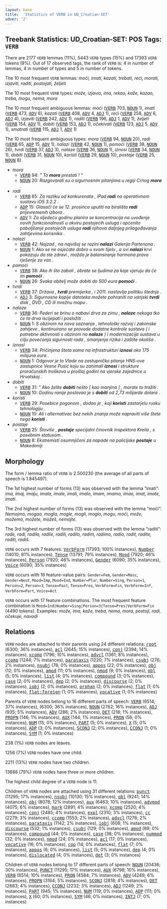 ```yaml
---
layout: base
title:  'Statistics of VERB in UD_Croatian-SET'
udver: '2'
---
```


## Treebank Statistics: UD_Croatian-SET: POS Tags: `VERB`

There are 2177 `VERB` lemmas (11%), 5443 `VERB` types (15%) and 17393 `VERB` tokens (9%).
Out of 17 observed tags, the rank of `VERB` is: 4 in number of lemmas, 4 in number of types and 5 in number of tokens.

The 10 most frequent `VERB` lemmas: <em>moći, imati, kazati, trebati, reći, morati, izjaviti, raditi, postojati, željeti</em>

The 10 most frequent `VERB` types:  <em>može, izjavio, ima, rekao, kaže, kazao, treba, mogu, nema, mora</em>

The 10 most frequent ambiguous lemmas: <em>moći</em> (<tt><a href="hr_set-pos-VERB.html">VERB</a></tt> 703, <tt><a href="hr_set-pos-NOUN.html">NOUN</a></tt> 1), <em>imati</em> (<tt><a href="hr_set-pos-VERB.html">VERB</a></tt> 473, <tt><a href="hr_set-pos-ADV.html">ADV</a></tt> 6), <em>kazati</em> (<tt><a href="hr_set-pos-VERB.html">VERB</a></tt> 408, <tt><a href="hr_set-pos-ADV.html">ADV</a></tt> 4, <tt><a href="hr_set-pos-ADJ.html">ADJ</a></tt> 1), <em>reći</em> (<tt><a href="hr_set-pos-VERB.html">VERB</a></tt> 258, <tt><a href="hr_set-pos-ADV.html">ADV</a></tt> 6, <tt><a href="hr_set-pos-ADJ.html">ADJ</a></tt> 4), <em>izjaviti</em> (<tt><a href="hr_set-pos-VERB.html">VERB</a></tt> 242, <tt><a href="hr_set-pos-ADV.html">ADV</a></tt> 1), <em>raditi</em> (<tt><a href="hr_set-pos-VERB.html">VERB</a></tt> 196, <tt><a href="hr_set-pos-ADJ.html">ADJ</a></tt> 1, <tt><a href="hr_set-pos-ADV.html">ADV</a></tt> 1), <em>željeti</em> (<tt><a href="hr_set-pos-VERB.html">VERB</a></tt> 154, <tt><a href="hr_set-pos-ADV.html">ADV</a></tt> 1), <em>dobiti</em> (<tt><a href="hr_set-pos-VERB.html">VERB</a></tt> 153, <tt><a href="hr_set-pos-ADJ.html">ADJ</a></tt> 1), <em>očekivati</em> (<tt><a href="hr_set-pos-VERB.html">VERB</a></tt> 123, <tt><a href="hr_set-pos-ADJ.html">ADJ</a></tt> 5, <tt><a href="hr_set-pos-ADV.html">ADV</a></tt> 1), <em>smatrati</em> (<tt><a href="hr_set-pos-VERB.html">VERB</a></tt> 115, <tt><a href="hr_set-pos-ADJ.html">ADJ</a></tt> 1, <tt><a href="hr_set-pos-ADV.html">ADV</a></tt> 1)

The 10 most frequent ambiguous types:  <em>mora</em> (<tt><a href="hr_set-pos-VERB.html">VERB</a></tt> 94, <tt><a href="hr_set-pos-NOUN.html">NOUN</a></tt> 20), <em>radi</em> (<tt><a href="hr_set-pos-VERB.html">VERB</a></tt> 65, <tt><a href="hr_set-pos-ADP.html">ADP</a></tt> 15, <tt><a href="hr_set-pos-ADV.html">ADV</a></tt> 1), <em>nalazi</em> (<tt><a href="hr_set-pos-VERB.html">VERB</a></tt> 42, <tt><a href="hr_set-pos-NOUN.html">NOUN</a></tt> 1), <em>pomoći</em> (<tt><a href="hr_set-pos-VERB.html">VERB</a></tt> 38, <tt><a href="hr_set-pos-NOUN.html">NOUN</a></tt> 26), <em>tvrdi</em> (<tt><a href="hr_set-pos-VERB.html">VERB</a></tt> 37, <tt><a href="hr_set-pos-ADJ.html">ADJ</a></tt> 3), <em>nalaze</em> (<tt><a href="hr_set-pos-VERB.html">VERB</a></tt> 36, <tt><a href="hr_set-pos-NOUN.html">NOUN</a></tt> 1), <em>iznosi</em> (<tt><a href="hr_set-pos-VERB.html">VERB</a></tt> 34, <tt><a href="hr_set-pos-NOUN.html">NOUN</a></tt> 1), <em>dobiti</em> (<tt><a href="hr_set-pos-VERB.html">VERB</a></tt> 31, <tt><a href="hr_set-pos-NOUN.html">NOUN</a></tt> 10), <em>koristi</em> (<tt><a href="hr_set-pos-VERB.html">VERB</a></tt> 29, <tt><a href="hr_set-pos-NOUN.html">NOUN</a></tt> 10), <em>postaje</em> (<tt><a href="hr_set-pos-VERB.html">VERB</a></tt> 25, <tt><a href="hr_set-pos-NOUN.html">NOUN</a></tt> 8)


* <em>mora</em>
  * <tt><a href="hr_set-pos-VERB.html">VERB</a></tt> 94: <em>" To <b>mora</b> prestati ! "</em>
  * <tt><a href="hr_set-pos-NOUN.html">NOUN</a></tt> 20: <em>Razgovarali su o sigurnosnim pitanjima u regiji Crnog <b>mora</b> .</em>
* <em>radi</em>
  * <tt><a href="hr_set-pos-VERB.html">VERB</a></tt> 65: <em>Za razliku od konkurenata , iPad <b>radi</b> na operativnom sustavu iOS 3.2.2 .</em>
  * <tt><a href="hr_set-pos-ADP.html">ADP</a></tt> 15: <em>Glasači će se 12. prosinca uputiti na birališta <b>radi</b> prijevremenih izbora .</em>
  * <tt><a href="hr_set-pos-ADV.html">ADV</a></tt> 1: <em>Za sljedeću godinu planira se koncentracija na uvođenje novih funkcionalnosti u okviru postojećih usluga i općenito poboljšanje postojećih usluga <b>radi</b> njihova daljnjeg prilagođavanja zahtjevima korisnika .</em>
* <em>nalazi</em>
  * <tt><a href="hr_set-pos-VERB.html">VERB</a></tt> 42: <em>Najzad , na najvišoj se razini <b>nalazi</b> Galerija Partenona .</em>
  * <tt><a href="hr_set-pos-NOUN.html">NOUN</a></tt> 1: <em>Ako se ne osjećate dobro u svom tijelu , a svi <b>nalazi</b> krvi pokazuju da ste zdravi , možda je balansiranje hormona pravo rješenje za vas .</em>
* <em>pomoći</em>
  * <tt><a href="hr_set-pos-VERB.html">VERB</a></tt> 38: <em>Ako ih što zaboli , obrate se ljudima za koje vjeruju da će im <b>pomoći</b> .</em>
  * <tt><a href="hr_set-pos-NOUN.html">NOUN</a></tt> 26: <em>Svaka obitelj može dobiti do 500 eura <b>pomoći</b> .</em>
* <em>tvrdi</em>
  * <tt><a href="hr_set-pos-VERB.html">VERB</a></tt> 37: <em>Država , <b>tvrdi</b> premijerka , i 2011. nastavlja politiku štednje .</em>
  * <tt><a href="hr_set-pos-ADJ.html">ADJ</a></tt> 3: <em>Sigurnosne kopije datoteka možete pohraniti na vanjski <b>tvrdi</b> disk , DVD , CD ili mrežnu mapu .</em>
* <em>nalaze</em>
  * <tt><a href="hr_set-pos-VERB.html">VERB</a></tt> 36: <em>Pederi se brinu o nabavi drva za zimu , <b>nalaze</b> nekoga tko će ta drva iscijepati i posložiti .</em>
  * <tt><a href="hr_set-pos-NOUN.html">NOUN</a></tt> 1: <em>S obzirom na nova saznanja , tehnološki razvoj i zakonske zahtjeve , kontinuirano se provode dodatne kontrole sustava ( i potrebne aktivnosti s obzirom na <b>nalaze</b> ) i modernizacija sustava u cilju povećanja sigurnosti rada , smanjenja rizika i zaštite okoliša .</em>
* <em>iznosi</em>
  * <tt><a href="hr_set-pos-VERB.html">VERB</a></tt> 34: <em>Pričinjena šteta samo na infrastrukturi <b>iznosi</b> oko 175 milijuna eura .</em>
  * <tt><a href="hr_set-pos-NOUN.html">NOUN</a></tt> 1: <em>Odgovor je to Vlade na zastupničko pitanje HNS-ove zastupnice Vesne Pusić koju su zanimali <b>iznosi</b> i strukture proračunskih troškova u prošloj godini na vjerske zajednice u Hrvatskoj .</em>
* <em>dobiti</em>
  * <tt><a href="hr_set-pos-VERB.html">VERB</a></tt> 31: <em>" Ako želite <b>dobiti</b> nešto [ kao manjina ] , morate to tražiti .</em>
  * <tt><a href="hr_set-pos-NOUN.html">NOUN</a></tt> 10: <em>Godinu ranije poslovao je s <b>dobiti</b> od 2,73 milijarde dolara .</em>
* <em>koristi</em>
  * <tt><a href="hr_set-pos-VERB.html">VERB</a></tt> 29: <em>Posebice pogonom , dodao je , koji <b>koristi</b> zastarjelu rusku tehnologiju .</em>
  * <tt><a href="hr_set-pos-NOUN.html">NOUN</a></tt> 10: <em>Ali i alternativac bez nekih znanja može napraviti više štete nego <b>koristi</b> .</em>
* <em>postaje</em>
  * <tt><a href="hr_set-pos-VERB.html">VERB</a></tt> 25: <em>Štoviše , <b>postaje</b> specijalni činovnik inspektora Kreila , s posebnim statusom .</em>
  * <tt><a href="hr_set-pos-NOUN.html">NOUN</a></tt> 8: <em>Ekstremisti osumnjičeni za napade na policijske <b>postaje</b> u Makedoniji</em>

## Morphology

The form / lemma ratio of `VERB` is 2.500230 (the average of all parts of speech is 1.845497).

The 1st highest number of forms (13) was observed with the lemma “imati”: <em>ima, imaj, imaju, imala, imale, imali, imalo, imam, imamo, imao, imat, imate, imati</em>.

The 2nd highest number of forms (13) was observed with the lemma “moći”: <em>Nemojmo, mogao, mogla, mogle, mogli, moglo, mogu, moći, može, možemo, možete, možeš, nemojte</em>.

The 3rd highest number of forms (13) was observed with the lemma “raditi”: <em>rade, radi, radila, radile, radili, radilo, radim, radimo, radio, radit, radite, raditi, radiš</em>.

`VERB` occurs with 7 features: <tt><a href="hr_set-feat-VerbForm.html">VerbForm</a></tt> (17393; 100% instances), <tt><a href="hr_set-feat-Number.html">Number</a></tt> (14010; 81% instances), <tt><a href="hr_set-feat-Tense.html">Tense</a></tt> (13791; 79% instances), <tt><a href="hr_set-feat-Mood.html">Mood</a></tt> (7920; 46% instances), <tt><a href="hr_set-feat-Person.html">Person</a></tt> (7920; 46% instances), <tt><a href="hr_set-feat-Gender.html">Gender</a></tt> (6090; 35% instances), <tt><a href="hr_set-feat-Voice.html">Voice</a></tt> (6090; 35% instances)

`VERB` occurs with 16 feature-value pairs: `Gender=Fem`, `Gender=Masc`, `Gender=Neut`, `Mood=Imp`, `Mood=Ind`, `Number=Plur`, `Number=Sing`, `Person=1`, `Person=2`, `Person=3`, `Tense=Past`, `Tense=Pres`, `VerbForm=Fin`, `VerbForm=Inf`, `VerbForm=Part`, `Voice=Act`

`VERB` occurs with 17 feature combinations.
The most frequent feature combination is `Mood=Ind|Number=Sing|Person=3|Tense=Pres|VerbForm=Fin` (4490 tokens).
Examples: <em>može, ima, kaže, treba, nema, mora, postoji, radi, očekuje, navodi</em>


## Relations

`VERB` nodes are attached to their parents using 24 different relations: <tt><a href="hr_set-dep-root.html">root</a></tt> (6300; 36% instances), <tt><a href="hr_set-dep-acl.html">acl</a></tt> (2645; 15% instances), <tt><a href="hr_set-dep-conj.html">conj</a></tt> (2394; 14% instances), <tt><a href="hr_set-dep-xcomp.html">xcomp</a></tt> (1796; 10% instances), <tt><a href="hr_set-dep-advcl.html">advcl</a></tt> (1361; 8% instances), <tt><a href="hr_set-dep-ccomp.html">ccomp</a></tt> (1244; 7% instances), <tt><a href="hr_set-dep-parataxis.html">parataxis</a></tt> (1220; 7% instances), <tt><a href="hr_set-dep-csubj.html">csubj</a></tt> (276; 2% instances), <tt><a href="hr_set-dep-nsubj.html">nsubj</a></tt> (78; 0% instances), <tt><a href="hr_set-dep-appos.html">appos</a></tt> (22; 0% instances), <tt><a href="hr_set-dep-obj.html">obj</a></tt> (12; 0% instances), <tt><a href="hr_set-dep-amod.html">amod</a></tt> (11; 0% instances), <tt><a href="hr_set-dep-nmod.html">nmod</a></tt> (9; 0% instances), <tt><a href="hr_set-dep-obl.html">obl</a></tt> (5; 0% instances), <tt><a href="hr_set-dep-list.html">list</a></tt> (4; 0% instances), <tt><a href="hr_set-dep-compound.html">compound</a></tt> (3; 0% instances), <tt><a href="hr_set-dep-case.html">case</a></tt> (2; 0% instances), <tt><a href="hr_set-dep-dep.html">dep</a></tt> (2; 0% instances), <tt><a href="hr_set-dep-discourse.html">discourse</a></tt> (2; 0% instances), <tt><a href="hr_set-dep-iobj.html">iobj</a></tt> (2; 0% instances), <tt><a href="hr_set-dep-orphan.html">orphan</a></tt> (2; 0% instances), <tt><a href="hr_set-dep-flat.html">flat</a></tt> (1; 0% instances), <tt><a href="hr_set-dep-flat-foreign.html">flat:foreign</a></tt> (1; 0% instances), <tt><a href="hr_set-dep-vocative.html">vocative</a></tt> (1; 0% instances)

Parents of `VERB` nodes belong to 16 different parts of speech: <tt><a href="hr_set-pos-VERB.html">VERB</a></tt> (6514; 37% instances),  (6300; 36% instances), <tt><a href="hr_set-pos-NOUN.html">NOUN</a></tt> (2762; 16% instances), <tt><a href="hr_set-pos-ADJ.html">ADJ</a></tt> (935; 5% instances), <tt><a href="hr_set-pos-ADV.html">ADV</a></tt> (286; 2% instances), <tt><a href="hr_set-pos-DET.html">DET</a></tt> (218; 1% instances), <tt><a href="hr_set-pos-PROPN.html">PROPN</a></tt> (146; 1% instances), <tt><a href="hr_set-pos-AUX.html">AUX</a></tt> (144; 1% instances), <tt><a href="hr_set-pos-PRON.html">PRON</a></tt> (56; 0% instances), <tt><a href="hr_set-pos-NUM.html">NUM</a></tt> (15; 0% instances), <tt><a href="hr_set-pos-PART.html">PART</a></tt> (5; 0% instances), <tt><a href="hr_set-pos-X.html">X</a></tt> (5; 0% instances), <tt><a href="hr_set-pos-ADP.html">ADP</a></tt> (3; 0% instances), <tt><a href="hr_set-pos-SCONJ.html">SCONJ</a></tt> (2; 0% instances), <tt><a href="hr_set-pos-CCONJ.html">CCONJ</a></tt> (1; 0% instances), <tt><a href="hr_set-pos-SYM.html">SYM</a></tt> (1; 0% instances)

238 (1%) `VERB` nodes are leaves.

1256 (7%) `VERB` nodes have one child.

2211 (13%) `VERB` nodes have two children.

13688 (79%) `VERB` nodes have three or more children.

The highest child degree of a `VERB` node is 11.

Children of `VERB` nodes are attached using 31 different relations: <tt><a href="hr_set-dep-punct.html">punct</a></tt> (11295; 17% instances), <tt><a href="hr_set-dep-nsubj.html">nsubj</a></tt> (10130; 15% instances), <tt><a href="hr_set-dep-obl.html">obl</a></tt> (9241; 14% instances), <tt><a href="hr_set-dep-obj.html">obj</a></tt> (8078; 12% instances), <tt><a href="hr_set-dep-aux.html">aux</a></tt> (6463; 10% instances), <tt><a href="hr_set-dep-advmod.html">advmod</a></tt> (4075; 6% instances), <tt><a href="hr_set-dep-mark.html">mark</a></tt> (2891; 4% instances), <tt><a href="hr_set-dep-xcomp.html">xcomp</a></tt> (2520; 4% instances), <tt><a href="hr_set-dep-conj.html">conj</a></tt> (2485; 4% instances), <tt><a href="hr_set-dep-expl.html">expl</a></tt> (2310; 3% instances), <tt><a href="hr_set-dep-cc.html">cc</a></tt> (2279; 3% instances), <tt><a href="hr_set-dep-ccomp.html">ccomp</a></tt> (1553; 2% instances), <tt><a href="hr_set-dep-advcl.html">advcl</a></tt> (1276; 2% instances), <tt><a href="hr_set-dep-parataxis.html">parataxis</a></tt> (1142; 2% instances), <tt><a href="hr_set-dep-iobj.html">iobj</a></tt> (608; 1% instances), <tt><a href="hr_set-dep-discourse.html">discourse</a></tt> (532; 1% instances), <tt><a href="hr_set-dep-csubj.html">csubj</a></tt> (129; 0% instances), <tt><a href="hr_set-dep-amod.html">amod</a></tt> (89; 0% instances), <tt><a href="hr_set-dep-compound.html">compound</a></tt> (44; 0% instances), <tt><a href="hr_set-dep-case.html">case</a></tt> (38; 0% instances), <tt><a href="hr_set-dep-nummod.html">nummod</a></tt> (32; 0% instances), <tt><a href="hr_set-dep-nmod.html">nmod</a></tt> (24; 0% instances), <tt><a href="hr_set-dep-acl.html">acl</a></tt> (17; 0% instances), <tt><a href="hr_set-dep-vocative.html">vocative</a></tt> (16; 0% instances), <tt><a href="hr_set-dep-cop.html">cop</a></tt> (14; 0% instances), <tt><a href="hr_set-dep-flat.html">flat</a></tt> (7; 0% instances), <tt><a href="hr_set-dep-appos.html">appos</a></tt> (6; 0% instances), <tt><a href="hr_set-dep-list.html">list</a></tt> (5; 0% instances), <tt><a href="hr_set-dep-dep.html">dep</a></tt> (4; 0% instances), <tt><a href="hr_set-dep-dislocated.html">dislocated</a></tt> (4; 0% instances), <tt><a href="hr_set-dep-det.html">det</a></tt> (3; 0% instances)

Children of `VERB` nodes belong to 17 different parts of speech: <tt><a href="hr_set-pos-NOUN.html">NOUN</a></tt> (20436; 30% instances), <tt><a href="hr_set-pos-PUNCT.html">PUNCT</a></tt> (11295; 17% instances), <tt><a href="hr_set-pos-AUX.html">AUX</a></tt> (6798; 10% instances), <tt><a href="hr_set-pos-VERB.html">VERB</a></tt> (6514; 10% instances), <tt><a href="hr_set-pos-PRON.html">PRON</a></tt> (4584; 7% instances), <tt><a href="hr_set-pos-ADV.html">ADV</a></tt> (4249; 6% instances), <tt><a href="hr_set-pos-PROPN.html">PROPN</a></tt> (3164; 5% instances), <tt><a href="hr_set-pos-SCONJ.html">SCONJ</a></tt> (2818; 4% instances), <tt><a href="hr_set-pos-DET.html">DET</a></tt> (2683; 4% instances), <tt><a href="hr_set-pos-CCONJ.html">CCONJ</a></tt> (2232; 3% instances), <tt><a href="hr_set-pos-ADJ.html">ADJ</a></tt> (1249; 2% instances), <tt><a href="hr_set-pos-PART.html">PART</a></tt> (945; 1% instances), <tt><a href="hr_set-pos-NUM.html">NUM</a></tt> (119; 0% instances), <tt><a href="hr_set-pos-ADP.html">ADP</a></tt> (111; 0% instances), <tt><a href="hr_set-pos-X.html">X</a></tt> (60; 0% instances), <tt><a href="hr_set-pos-SYM.html">SYM</a></tt> (46; 0% instances), <tt><a href="hr_set-pos-INTJ.html">INTJ</a></tt> (7; 0% instances)

